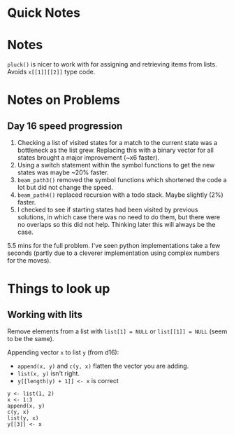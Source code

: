 # Quick Notes

# Notes

`pluck()` is nicer to work with for assigning and retrieving items from lists. Avoids `x[[1]][[2]]` type code.

# Notes on Problems

## Day 16 speed progression

1. Checking a list of visited states for a match to the current state was a bottleneck as the list grew. Replacing this with a binary vector for all states brought a major improvement (~x6 faster).
2. Using a switch statement within the symbol functions to get the new states was maybe ~20% faster.
3. `beam_path3()` removed the symbol functions which shortened the code a lot but did not change the speed. 
4. `beam_path4()` replaced recursion with a todo stack. Maybe slightly (2%) faster.
5. I checked to see if starting states had been visited by previous solutions, in which case there was no need to do them, but there were no overlaps so this did not help. Thinking later this will always be the case.

5.5 mins for the full problem. I've seen python implementations take a few seconds (partly due to a cleverer implementation using complex numbers for the moves).

# Things to look up

## Working with lits

Remove elements from a list with `list[1] = NULL` or `list[[1]] = NULL` (seem to be the same).

Appending vector `x` to list `y` (from d16):

* `append(x, y)` and `c(y, x)` flatten the vector you are adding. 
* `list(x, y)` isn't right. 
* `y[[length(y) + 1]] <- x` is correct

```
y <- list(1, 2)
x <- 1:3
append(x, y)
c(y, x)
list(y, x)
y[[3]] <- x 
```






